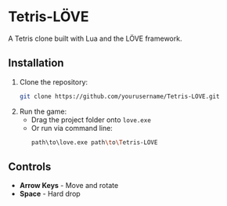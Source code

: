 # Tetris-LÖVE

A Tetris clone built with Lua and the LÖVE framework.

## Installation
1. Clone the repository:
   ```sh
   git clone https://github.com/yourusername/Tetris-LÖVE.git
   ```
2. Run the game:
   - Drag the project folder onto `love.exe`
   - Or run via command line:
     ```sh
     path\to\love.exe path\to\Tetris-LÖVE
     ```

## Controls
- **Arrow Keys** - Move and rotate
- **Space** - Hard drop
